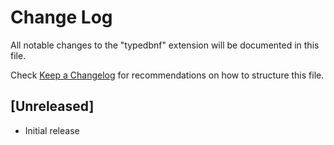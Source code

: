 # Change Log

All notable changes to the "typedbnf" extension will be documented in this file.

Check [Keep a Changelog](http://keepachangelog.com/) for recommendations on how to structure this file.

## [Unreleased]

- Initial release